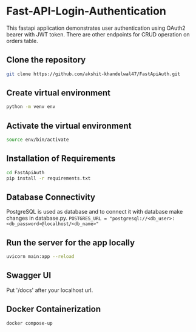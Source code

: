 # Fast-API-Login-Authentication
This fastapi application demonstrates user authentication using OAuth2 bearer with JWT token. There are other endpoints for CRUD operation on orders table.

## Clone the repository
```sh
git clone https://github.com/akshit-khandelwal47/FastApiAuth.git
```

## Create virtual environment
```sh
python -m venv env
```

## Activate the virtual environment
```sh
source env/bin/activate
```

## Installation of Requirements
```sh
cd FastApiAuth
pip install -r requirements.txt
```

## Database Connectivity
PostgreSQL is used as database and to connect it with database make changes in database.py.
`POSTGRES_URL = "postgresql://<db_user>:<db_password>@localhost/<db_name>"`

## Run the server for the app locally
```sh
uvicorn main:app --reload
```

## Swagger UI
Put '/docs' after your localhost url.

## Docker Containerization
```sh
docker compose-up
```